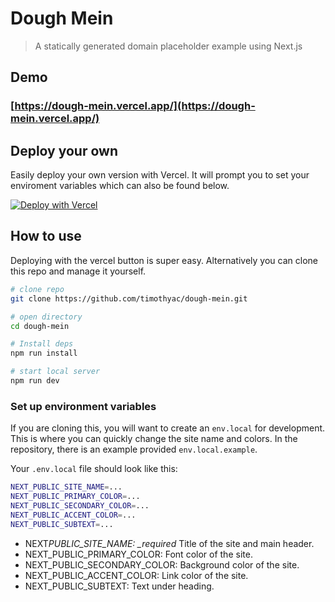 # Dough Mein

> A statically generated domain placeholder example using Next.js

## Demo

### [https://dough-mein.vercel.app/](https://dough-mein.vercel.app/)

## Deploy your own

Easily deploy your own version with Vercel. It will prompt you to set your enviroment variables which can also be found below.

[![Deploy with Vercel](https://vercel.com/button)](https://vercel.com/new/clone?repository-url=https%3A%2F%2Fgithub.com%2Ftimothyac%2Fdough-mein&env=NEXT_PUBLIC_SITE_NAME,NEXT_PUBLIC_PRIMARY_COLOR,NEXT_PUBLIC_SECONDARY_COLOR,NEXT_PUBLIC_ACCENT_COLOR,NEXT_PUBLIC_SUBTEXT&envDescription=The%20only%20required%20enviroment%20variable%20is%20the%20first%20one%2C%20NEXT_PUBLIC_SITE_NAME.%20This%20variable%20changes%20the%20title%20of%20the%20site%20and%20the%20main%20heading.&envLink=https%3A%2F%2Fgithub.com%2Ftimothyac%2Fdough-mein%23set-up-environment-variables)

## How to use

Deploying with the vercel button is super easy. Alternatively you can clone this repo and manage it yourself.

```bash
# clone repo
git clone https://github.com/timothyac/dough-mein.git

# open directory
cd dough-mein

# Install deps
npm run install

# start local server
npm run dev
```

### Set up environment variables

If you are cloning this, you will want to create an `env.local` for development. This is where you can quickly change the site name and colors. In the repository, there is an example provided `env.local.example`.

Your `.env.local` file should look like this:

```bash
NEXT_PUBLIC_SITE_NAME=...
NEXT_PUBLIC_PRIMARY_COLOR=...
NEXT_PUBLIC_SECONDARY_COLOR=...
NEXT_PUBLIC_ACCENT_COLOR=...
NEXT_PUBLIC_SUBTEXT=...
```

- NEXT*PUBLIC_SITE_NAME: \_required* Title of the site and main header.
- NEXT_PUBLIC_PRIMARY_COLOR: Font color of the site.
- NEXT_PUBLIC_SECONDARY_COLOR: Background color of the site.
- NEXT_PUBLIC_ACCENT_COLOR: Link color of the site.
- NEXT_PUBLIC_SUBTEXT: Text under heading.
